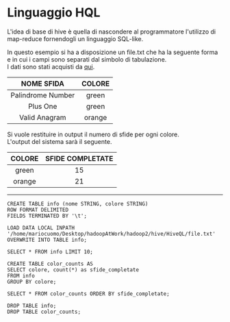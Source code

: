 # Linguaggio HQL


L'idea di base di hive è quella di nascondere al programmatore l'utilizzo di map-reduce fornendogli un linguaggio SQL-like.

In questo esempio si ha a disposizione un file.txt che ha la seguente forma e in cui i campi sono separati dal simbolo di tabulazione.<br>
I dati sono stati acquisti da <a href="https://github.com/mariocuomo/LeetCode/blob/main/README.md">qui</a>.

| NOME SFIDA | COLORE
| :---: | :---: |
| Palindrome Number | green
| Plus One | green
| Valid Anagram | orange


Si vuole restituire in output il numero di sfide per ogni colore.<br>
L'output del sistema sarà il seguente.

| COLORE | SFIDE COMPLETATE
| :---: | :---: |
| green | 15
| orange | 21

--- 
```
CREATE TABLE info (nome STRING, colore STRING)
ROW FORMAT DELIMITED
FIELDS TERMINATED BY '\t';

LOAD DATA LOCAL INPATH '/home/mariocuomo/Desktop/hadoopAtWork/hadoop2/hive/HiveQL/file.txt'
OVERWRITE INTO TABLE info;

SELECT * FROM info LIMIT 10;

CREATE TABLE color_counts AS
SELECT colore, count(*) as sfide_completate
FROM info
GROUP BY colore;

SELECT * FROM color_counts ORDER BY sfide_completate;

DROP TABLE info;
DROP TABLE color_counts;
```
